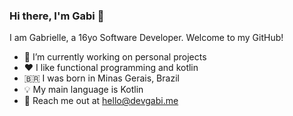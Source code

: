 ### Hi there, I'm Gabi 👋

I am Gabrielle, a 16yo Software Developer. Welcome to my GitHub!

- 🔭 I’m currently working on personal projects
- ❤ I like functional programming and kotlin
- 🇧🇷 I was born in Minas Gerais, Brazil
- 💡 My main language is Kotlin
- 📮 Reach me out at <a href="mailto:hello@devgabi.me">hello@devgabi.me</a>
